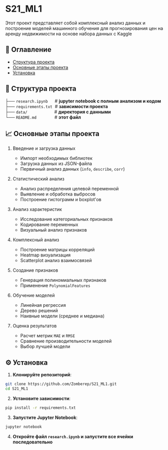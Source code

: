 # S21_ML1

Этот проект представляет собой комплексный анализ данных и построение моделей машинного обучения для прогнозирования цен на аренду недвижимости на основе набора данных с Kaggle

## 📌 Оглавление
- [Структура проекта](#-структура-проекта)
- [Основные этапы проекта](#-основные-этапы-проекта)
- [Установка](#-установка)

## 📁 Структура проекта
├── `research.ipynb` &emsp; # **jupyter notebook с полным анализом и кодом** <br>
├── `requirements.txt`&nbsp; # **зависимости проекта** <br>
├── `data/` &emsp;&emsp;&emsp;&emsp;&emsp;&ensp;&nbsp;# **директория с данными** <br>
└── `README.md` &emsp;&emsp;&emsp;&ensp; # **этот файл** <br>

## 📈 Основные этапы проекта

1. Введение и загрузка данных
    * Импорт необходимых библиотек
    * Загрузка данных из JSON-файла
    * Первичный анализ данных (`info`, `describe`, `corr`)

2. Статистический анализ
    * Анализ распределения целевой переменной
    * Выявление и обработка выбросов
    * Построение гистограмм и boxplot'ов

3. Анализ характеристик
    * Исследование категориальных признаков
    * Кодирование переменных
    * Визуальный анализ признаков

4. Комплексный анализ
    * Построение матрицы корреляций
    * Heatmap визуализация
    * Scatterplot анализ взаимосвязей

5. Создание признаков
    * Генерация полиномиальных признаков
    * Применение `PolynomialFeatures`

6. Обучение моделей
    * Линейная регрессия
    * Дерево решений
    * Наивные модели (среднее и медиана)

7. Оценка результатов
    * Расчет метрик `MAE` и `RMSE`
    * Сравнение производительности моделей
    * Выбор лучшей модели

<a id="-установка"></a>
## ⚙️ Установка

1. **Клонируйте репозиторий**:
```bash
git clone https://github.com/Zomberep/S21_ML1.git
cd S21_ML1
```
2. **Установите зависимости**:
```bash
pip install -r requirements.txt
```
3. **Запустите Jupyter Notebook**:
```bash
jupyter notebook
```
4. **Откройте файл ```research.ipynb``` и запустите все ячейки последовательно**
